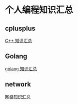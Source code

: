 # 个人编程知识汇总

## cplusplus

[C++ 知识汇总](/cplusplus/)

## Golang

[golang 知识汇总](/go/)

## network

[网络知识汇总](/network/)
